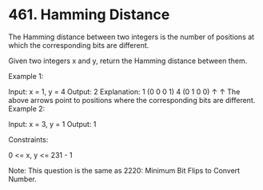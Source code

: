 # 461. Hamming Distance

The Hamming distance between two integers is the number of positions at which the corresponding bits are different.

Given two integers x and y, return the Hamming distance between them.

Example 1:

Input: x = 1, y = 4
Output: 2
Explanation:
1 (0 0 0 1)
4 (0 1 0 0)
↑ ↑
The above arrows point to positions where the corresponding bits are different.
Example 2:

Input: x = 3, y = 1
Output: 1

Constraints:

0 <= x, y <= 231 - 1

Note: This question is the same as 2220: Minimum Bit Flips to Convert Number.
